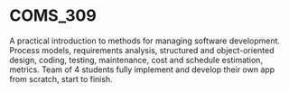 # COMS_309

A practical introduction to methods for managing software development. Process models, requirements analysis, 
structured and object-oriented design, coding, testing, maintenance, cost and schedule estimation, metrics. 
Team of 4 students fully implement and develop their own app from scratch, start to finish. 
